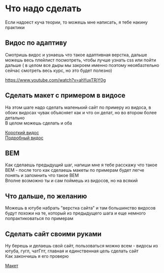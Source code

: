 # Что надо сделать
Если надоест куча теории, то можешь мне написать, я тебе накину практики

## Видос по адаптиву
Смотришь видос и узнаешь что такое адаптивная верстка, дальше можешь весь плейлист посмотреть, чтобы лучше узнать css или пойти дальше ( в целом все дыры мы закроем именно поэтому неоябазтельно сейчас смотреть весь курс, но это будет полезно)

https://www.youtube.com/watch?v=ahYuxTRjY0g

## Сделать макет с примером в видосе
На этом шаге надо сделать маленький сайт по примеру из видоса, в обоих видосах чувак объясняет как и что он делат, но во втором более детально<br/>
В целом можешь сделать и оба

[Короткий видос](https://www.youtube.com/watch?v=F-fmwUkawHQ) <br/>
[Подробный видос](https://www.youtube.com/watch?v=b8K_iowSriQ&list=PLoq3Accf02PVO4GvY4-UtIQkeD6tNmX_f)

## BEM
Как сделаешь предыдущий шаг, напиши мне я тебе расскажу что такое BEM - после того как сделаешь макеты по примерам будет легче понять и запомнить что такое BEM<br/>
Вполне возможно ты и сам поймешь из видосов, но на всякий

## Что дальше, по желанию
Можешь в ютубе набрать "верстка сайта" и там большинство видосов будут похожи на те, который из предыдущего шага и еще немного попрактиковаться по примерам

## Сделать сайт своими руками
Ну берешь и делаешь свой сайт, пользоваться можно всем - видосы из ютуба, гугл, чатГпт, главная и единственная цель сделать сайт <br/>
Как закончишь я его проверю

[Макет](https://www.figma.com/design/zyx6ZtZvhCEP5pbaPSECRD/DudeShape-(Copy)?node-id=0-1&p=f&t=SeZIQedq3Ac6vSon-0)
